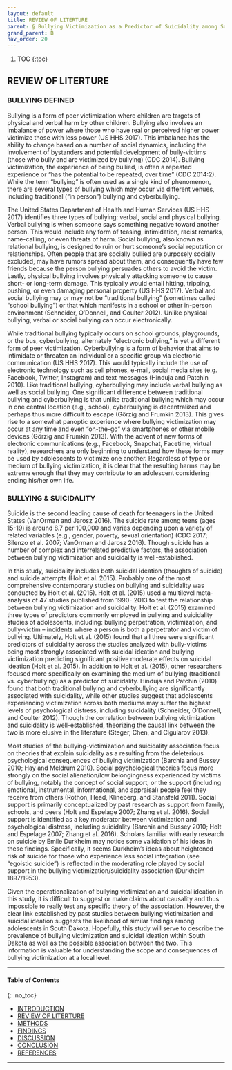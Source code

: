 ```yaml
---
layout: default
title: REVIEW OF LITERTURE
parent: § Bullying Victimization as a Predictor of Suicidality among South Dakota Adolescents - A Secondary Data Analysis Using the 2015 Youth Risk Behavior Survey  
grand_parent: B
nav_order: 20 
---
```

<style>
.dont-break-out {
  /* These are technically the same, but use both */
  overflow-wrap: break-word;
  word-wrap: break-word;

     -ms-word-break: break-all;
  /* This is the dangerous one in WebKit, as it breaks things wherever */
  word-break: break-all;
  /* Instead use this non-standard one: */
  word-break: break-word;
}

.youtube-container {
    position: relative;
    width: 100%;
    height: 0;
    padding-bottom: 56.25%;
}
.youtube-video {
    position: absolute;
    top: 0;
    left: 0;
    width: 100%;
    height: 100%;
}

</style>

<div class="dont-break-out" markdown="1">

1. TOC
{:toc}

## REVIEW OF LITERTURE
### BULLYING DEFINED
Bullying is a form of peer victimization where children are targets of physical and verbal harm by other children. Bullying also involves an imbalance of power where those who have real or perceived higher power victimize those with less power (US HHS 2017). This imbalance has the ability to change based on a number of social dynamics, including the involvement of bystanders and potential development of bully-victims (those who bully and are victimized by bullying) (CDC 2014). Bullying victimization, the experience of being bullied, is often a repeated experience or “has the potential to be repeated, over time” (CDC 2014:2). While the term “bullying” is often used as a single kind of phenomenon, there are several types of bullying which may occur via different venues, including traditional (“in person”) bullying and cyberbullying.

The United States Department of Health and Human Services (US HHS 2017) identifies three types of bullying: verbal, social and physical bullying. Verbal bullying is when someone says something negative toward another person. This would include any form of teasing, intimidation, racist remarks, name-calling, or even threats of harm. Social bullying, also known as relational bullying, is designed to ruin or hurt someone’s social reputation or relationships. Often people that are socially bullied are purposely socially excluded, may have rumors spread about them, and consequently have few friends because the person bullying persuades others to avoid the victim. Lastly, physical bullying involves physically attacking someone to cause short- or long-term damage. This typically would entail hitting, tripping, pushing, or even damaging personal property (US HHS 2017). Verbal and social bullying may or may not be “traditional bullying” (sometimes called “school bullying”) or that which manifests in a school or other in-person environment (Schneider, O’Donnell, and Coulter 2012). Unlike physical bullying, verbal or social bullying can occur electronically.

While traditional bullying typically occurs on school grounds, playgrounds, or the bus, cyberbullying, alternately “electronic bullying,” is yet a different form of peer victimization. Cyberbullying is a form of behavior that aims to intimidate or threaten an individual or a specific group via electronic communication (US HHS 2017). This would typically include the use of electronic technology such as cell phones, e-mail, social media sites (e.g. Facebook, Twitter, Instagram) and text messages (Hinduja and Patchin 2010). Like traditional bullying, cyberbullying may include verbal bullying as well as social bullying. One significant difference between traditional bullying and cyberbullying is that unlike traditional bullying which may occur in one central location (e.g., school), cyberbullying is decentralized and perhaps thus more difficult to escape (Görzig and Frumkin 2013). This gives rise to a somewhat panoptic experience where bullying victimization may occur at any time and even “on-the-go” via smartphones or other mobile devices (Görzig and Frumkin 2013). With the advent of new forms of electronic communications (e.g., Facebook, Snapchat, Facetime, virtual reality), researchers are only beginning to understand how these forms may be used by adolescents to victimize one another. Regardless of type or medium of bullying victimization, it is clear that the resulting harms may be extreme enough that they may contribute to an adolescent considering ending his/her own life.

### BULLYING & SUICIDALITY
Suicide is the second leading cause of death for teenagers in the United States (VanOrman and Jarosz 2016). The suicide rate among teens (ages 15-19) is around 8.7 per 100,000 and varies depending upon a variety of related variables (e.g., gender, poverty, sexual orientation) (CDC 2017; Silenzo et al. 2007; VanOrman and Jarosz 2016). Though suicide has a number of complex and interrelated predictive factors, the association between bullying victimization and suicidality is well-established.

In this study, suicidality includes both suicidal ideation (thoughts of suicide) and suicide attempts (Holt et al. 2015). Probably one of the most comprehensive contemporary studies on bullying and suicidality was conducted by Holt et al. (2015). Holt et al. (2015) used a multilevel meta-analysis of 47 studies published from 1990- 2013 to test the relationship between bullying victimization and suicidality. Holt et al. (2015) examined three types of predictors commonly employed in bullying and suicidality studies of adolescents, including: bullying perpetration, victimization, and bully-victim – incidents where a person is both a perpetrator and victim of bullying. Ultimately, Holt et al. (2015) found that all three were significant predictors of suicidality across the studies analyzed with bully-victims being most strongly associated with suicidal ideation and bullying victimization predicting significant positive moderate effects on suicidal ideation (Holt et al. 2015). In addition to Holt et al. (2015), other researchers focused more specifically on examining the medium of bullying (traditional vs. cyberbullying) as a predictor of suicidality. Hinduja and Patchin (2010) found that both traditional bullying and cyberbullying are significantly associated with suicidality, while other studies suggest that adolescents experiencing victimization across both mediums may suffer the highest levels of psychological distress, including suicidality (Schneider, O’Donnell, and Coulter 2012). Though the correlation between bullying victimization and suicidality is well-established, theorizing the causal link between the two is more elusive in the literature (Steger, Chen, and Cigularov 2013).

Most studies of the bullying-victimization and suicidality association focus on theories that explain suicidality as a resulting from the deleterious psychological consequences of bullying victimization (Barchia and Bussey 2010; Hay and Meldrum 2010). Social psychological theories focus more strongly on the social alienation/low belongingness experienced by victims of bullying, notably the concept of social support, or the support (including emotional, instrumental, informational, and appraisal) people feel they receive from others (Rothon, Head, Klineberg, and Stansfeld 2011). Social support is primarily conceptualized by past research as support from family, schools, and peers (Holt and Espelage 2007; Zhang et al. 2016). Social support is identified as a key moderator between victimization and psychological distress, including suicidality (Barchia and Bussey 2010; Holt and Espelage 2007; Zhang et al. 2016). Scholars familiar with early research on suicide by Emile Durkheim may notice some validation of his ideas in these findings. Specifically, it seems Durkheim’s ideas about heightened risk of suicide for those who experience less social integration (see “egoistic suicide”) is reflected in the moderating role played by social support in the bullying victimization/suicidality association (Durkheim 1897/1953).

Given the operationalization of bullying victimization and suicidal ideation in this study, it is difficult to suggest or make claims about causality and thus impossible to really test any specific theory of the association. However, the clear link established by past studies between bullying victimization and suicidal ideation suggests the likelihood of similar findings among adolescents in South Dakota. Hopefully, this study will serve to describe the prevalence of bullying victimization and suicidal ideation within South Dakota as well as the possible association between the two. This information is valuable for understanding the scope and consequences of bullying victimization at a local level.

***

#### Table of Contents
{: .no_toc}

<ul><li> <a href="/docs/B/Bullying-Victimization-as-a-Predictor-of-Suicidality-among-South-Dakota-Adolescents-A-Secondary-Data-Analysis-Using-the-2015-Youth-Risk-Behavior-Survey-1/">INTRODUCTION</a></li><li> <a href="/docs/B/Bullying-Victimization-as-a-Predictor-of-Suicidality-among-South-Dakota-Adolescents-A-Secondary-Data-Analysis-Using-the-2015-Youth-Risk-Behavior-Survey-2/">REVIEW OF LITERTURE</a></li><li> <a href="/docs/B/Bullying-Victimization-as-a-Predictor-of-Suicidality-among-South-Dakota-Adolescents-A-Secondary-Data-Analysis-Using-the-2015-Youth-Risk-Behavior-Survey-3/">METHODS</a></li><li> <a href="/docs/B/Bullying-Victimization-as-a-Predictor-of-Suicidality-among-South-Dakota-Adolescents-A-Secondary-Data-Analysis-Using-the-2015-Youth-Risk-Behavior-Survey-4/">FINDINGS</a></li><li> <a href="/docs/B/Bullying-Victimization-as-a-Predictor-of-Suicidality-among-South-Dakota-Adolescents-A-Secondary-Data-Analysis-Using-the-2015-Youth-Risk-Behavior-Survey-5/">DISCUSSION</a></li><li> <a href="/docs/B/Bullying-Victimization-as-a-Predictor-of-Suicidality-among-South-Dakota-Adolescents-A-Secondary-Data-Analysis-Using-the-2015-Youth-Risk-Behavior-Survey-6/">CONCLUSION</a></li><li> <a href="/docs/B/Bullying-Victimization-as-a-Predictor-of-Suicidality-among-South-Dakota-Adolescents-A-Secondary-Data-Analysis-Using-the-2015-Youth-Risk-Behavior-Survey-7/">REFERENCES</a></li></ul>

***

</div>
